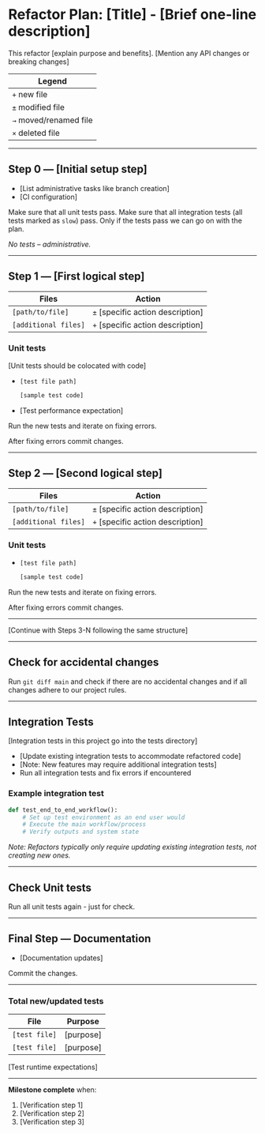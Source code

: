 # Refactor Plan: [Title] - [Brief one-line description]

This refactor [explain purpose and benefits]. 
[Mention any API changes or breaking changes]

| Legend |
|--------|
| `+` new file |
| `±` modified file |
| `→` moved/renamed file |
| `×` deleted file |

---

## Step 0 — [Initial setup step]

- [List administrative tasks like branch creation]
- [CI configuration]

Make sure that all unit tests pass.
Make sure that all integration tests (all tests marked as `slow`) pass.
Only if the tests pass we can go on with the plan.

_No tests – administrative._

---

## Step 1 — [First logical step]

| Files | Action |
|-------|--------|
| `[path/to/file]` | `±` [specific action description] |
| `[additional files]` | `+` [specific action description] |

### Unit tests

[Unit tests should be colocated with code]

* `[test file path]`
  ```python
  [sample test code]
  ```
* [Test performance expectation]

Run the new tests and iterate on fixing errors.

After fixing errors commit changes.

---

## Step 2 — [Second logical step]

| Files | Action |
|-------|--------|
| `[path/to/file]` | `±` [specific action description] |
| `[additional files]` | `+` [specific action description] |

### Unit tests

* `[test file path]`
  ```python
  [sample test code]
  ```

Run the new tests and iterate on fixing errors.

After fixing errors commit changes.

---

[Continue with Steps 3-N following the same structure]

---

## Check for accidental changes

Run `git diff main` and check if there are no accidental changes and if all changes adhere to our project rules.

---

## Integration Tests

[Integration tests in this project go into the tests directory]

- [Update existing integration tests to accommodate refactored code]
- [Note: New features may require additional integration tests]
- Run all integration tests and fix errors if encountered

### Example integration test
```python
def test_end_to_end_workflow():
    # Set up test environment as an end user would
    # Execute the main workflow/process
    # Verify outputs and system state
```

_Note: Refactors typically only require updating existing integration tests, not creating new ones._

---

## Check Unit tests

Run all unit tests again - just for check.

---

## Final Step — Documentation

- [Documentation updates]

Commit the changes.

---

### Total new/updated tests

| File | Purpose |
|------|---------|
| `[test file]` | [purpose] |
| `[test file]` | [purpose] |

[Test runtime expectations]

---

**Milestone complete** when:

1. [Verification step 1]
2. [Verification step 2]
3. [Verification step 3]